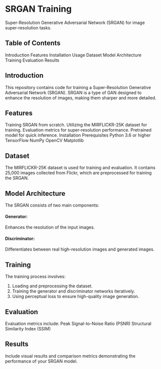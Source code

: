 # SRGAN Training
Super-Resolution Generative Adversarial Network (SRGAN) for image super-resolution tasks.

## Table of Contents
Introduction
Features
Installation
Usage
Dataset
Model Architecture
Training
Evaluation
Results

## Introduction
This repository contains code for training a Super-Resolution Generative Adversarial Network (SRGAN). SRGAN is a type of GAN designed to enhance the resolution of images, making them sharper and more detailed.

## Features
Training SRGAN from scratch.
Utilizing the MIRFLICKR-25K dataset for training.
Evaluation metrics for super-resolution performance.
Pretrained model for quick inference.
Installation
Prerequisites
Python 3.6 or higher
TensorFlow
NumPy
OpenCV
Matplotlib

## Dataset
The MIRFLICKR-25K dataset is used for training and evaluation. It contains 25,000 images collected from Flickr, which are preprocessed for training the SRGAN.

## Model Architecture
The SRGAN consists of two main components:
#### Generator:
Enhances the resolution of the input images.
#### Discriminator:
Differentiates between real high-resolution images and generated images.
## Training
The training process involves:
1) Loading and preprocessing the dataset.
2) Training the generator and discriminator networks iteratively.
3) Using perceptual loss to ensure high-quality image generation.
## Evaluation
Evaluation metrics include:
Peak Signal-to-Noise Ratio (PSNR)
Structural Similarity Index (SSIM)
## Results
Include visual results and comparison metrics demonstrating the performance of your SRGAN model.
